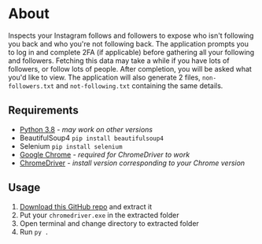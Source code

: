 # About
Inspects your Instagram follows and followers to expose who isn't following you back and who you're not following back.
The application prompts you to log in and complete 2FA (if applicable) before gathering all your following and followers. Fetching this data may take a while if you have lots of followers, or follow lots of people. After completion, you will be asked what you'd like to view. The application will also generate 2 files, `non-followers.txt` and `not-following.txt` containing the same details.

## Requirements
- [Python 3.8](https://www.python.org/downloads/) - *may work on other versions*
- BeautifulSoup4 `pip install beautifulsoup4`
- Selenium `pip install selenium`
- [Google Chrome](https://www.google.com/intl/en_uk/chrome/) - *required for ChromeDriver to work*
- [ChromeDriver](https://sites.google.com/a/chromium.org/chromedriver/downloads) - *install version corresponding to your Chrome version*

## Usage
1. [Download this GitHub repo](https://github.com/AaronVickers/Instagram-Inspector/archive/main.zip) and extract it
2. Put your `chromedriver.exe` in the extracted folder
3. Open terminal and change directory to extracted folder
4. Run `py .`